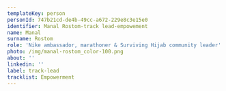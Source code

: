 ```yaml
---
templateKey: person
personId: 747b21cd-de4b-49cc-a672-229e8c3e15e0
identifier: Manal Rostom-track lead-empowement
name: Manal
surname: Rostom
role: 'Nike ambassador, marathoner & Surviving Hijab community leader'
photo: /img/manal-rostom_color-100.png
about: ''
linkedin: ''
label: track-lead
tracklist: Empowerment
---
```

